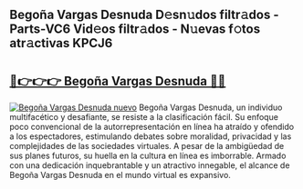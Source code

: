 ## Begoña Vargas Desnuda D𝚎sn𝚞dos filtr𝚊dos - Parts-VC6 Vid𝚎os filtr𝚊dos - N𝚞evas f𝚘tos atr𝚊ctivas KPCJ6

# <h2><a href="http://mb1n7n.tromn.icu/?c=Bego%c3%b1a+Vargas+Desnuda">🔗👉👉👉 Begoña Vargas Desnuda 🔗🔗</a></h2>

[![Begoña Vargas Desnuda nuevo](https://i.imgur.com/pEAQMta.gif)](http://mb1n7n.tromn.icu/?c=Bego%c3%b1a+Vargas+Desnuda)
Begoña Vargas Desnuda, un individuo multifacético y desafiante, se resiste a la clasificación fácil. Su enfoque poco convencional de la autorrepresentación en línea ha atraído y ofendido a los espectadores, estimulando debates sobre moralidad, privacidad y las complejidades de las sociedades virtuales. A pesar de la ambigüedad de sus planes futuros, su huella en la cultura en línea es imborrable. Armado con una dedicación inquebrantable y un atractivo innegable, el alcance de Begoña Vargas Desnuda en el mundo virtual es expansivo.
